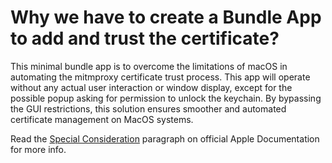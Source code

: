 # Why we have to create a Bundle App to add and trust the certificate?

This minimal bundle app is to overcome the limitations of macOS in automating the mitmproxy certificate trust process. This app will operate without any actual user interaction or window display, except for the possible popup asking for permission to unlock the keychain. By bypassing the GUI restrictions, this solution ensures smoother and automated certificate management on MacOS systems.

Read the [Special Consideration](https://developer.apple.com/documentation/security/1399119-sectrustsettingssettrustsettings#1819554) paragraph on official Apple Documentation for more info.
